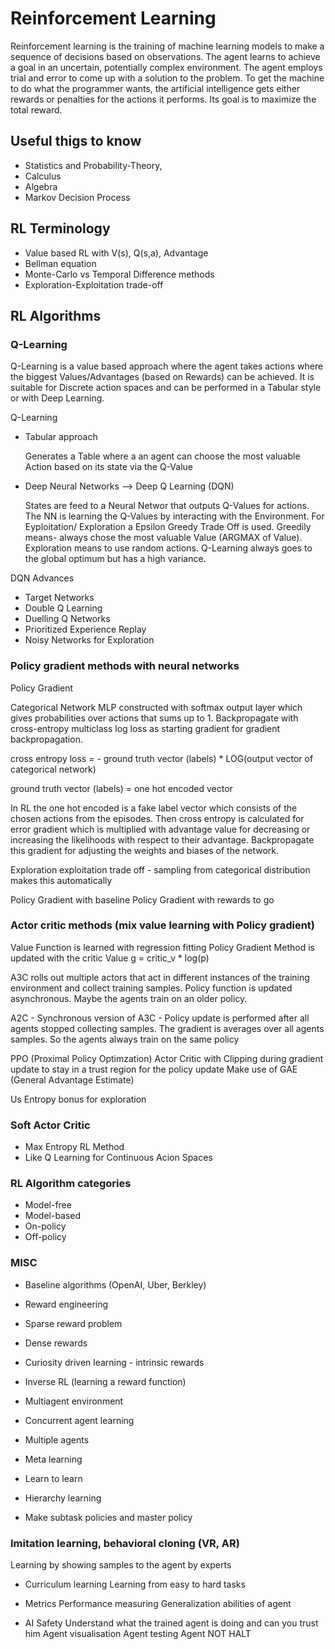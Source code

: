 # Reinforcement Learning

Reinforcement learning is the training of machine learning models to make a sequence of decisions based on observations. The agent learns to achieve a goal in an uncertain, potentially complex environment. The agent employs trial and error to come up with a solution to the problem. To get the machine to do what the programmer wants, the artificial intelligence gets either rewards or penalties for the actions it performs. Its goal is to maximize the total reward.


## Useful thigs to know

- Statistics and Probability-Theory, 
- Calculus
- Algebra
- Markov Decision Process


## RL Terminology

- Value based RL with V(s), Q(s,a), Advantage
- Bellman equation
- Monte-Carlo vs Temporal Difference methods
- Exploration-Exploitation trade-off


## RL Algorithms

### Q-Learning

Q-Learning is a value based approach where the agent takes actions where the biggest Values/Advantages (based on Rewards) can be achieved. It is suitable for Discrete action spaces and can be performed in a Tabular style or with Deep Learning.

Q-Learning 

- Tabular approach

  Generates a Table where a an agent can choose the most valuable Action based on its state via the Q-Value
     
- Deep Neural Networks --> Deep Q Learning (DQN)

  States are feed to a Neural Networ that outputs Q-Values for actions. The NN is learning the Q-Values by interacting with the       Environment. For Eyploitation/ Exploration a Epsilon Greedy Trade Off is used. Greedily means- always chose the most valuable Value (ARGMAX of Value). Exploration means to use random actions. Q-Learning always goes to the global optimum but has a high variance.

DQN Advances 

- Target Networks
- Double Q Learning 
- Duelling Q Networks
- Prioritized Experience Replay
- Noisy Networks for Exploration


### Policy gradient methods with neural networks

Policy Gradient

Categorical Network MLP constructed with softmax output layer which gives probabilities over actions that sums up to 1. 
Backpropagate with cross-entropy multiclass log loss as starting gradient for gradient backpropagation.

cross entropy loss = - ground truth vector (labels) * LOG(output vector of categorical network)

ground truth vector (labels) = one hot encoded vector

In RL the one hot encoded is a fake label vector which consists of the chosen actions from the episodes. Then cross entropy is calculated for error gradient which is multiplied with advantage value for decreasing or increasing the likelihoods with respect to their advantage. 
Backpropagate this gradient for adjusting the weights and biases of the network. 

Exploration exploitation trade off - sampling from categorical distribution makes this automatically

Policy Gradient with baseline
Policy Gradient with rewards to go
    
### Actor critic methods (mix value learning with Policy gradient)

Value Function is learned with regression fitting
Policy Gradient Method is updated with the critic Value
g = critic_v * log(p)  

A3C rolls out multiple actors that act in different instances of the training environment and collect training samples. Policy function is updated asynchronous. Maybe the agents train on an older policy.
 
A2C - Synchronous version of A3C - Policy update is performed after all agents stopped collecting samples. The gradient is averages over all agents samples. So the agents always train on the same policy

PPO (Proximal Policy Optimzation)
Actor Critic with Clipping during gradient update to stay in a trust region for the policy update
Make use of GAE (General Advantage Estimate)

Us Entropy bonus for exploration

### Soft Actor Critic

- Max Entropy RL Method
- Like Q Learning for Continuous Acion Spaces 

### RL Algorithm categories

- Model-free
- Model-based 
- On-policy
- Off-policy

### MISC

- Baseline algorithms (OpenAI, Uber, Berkley)

- Reward engineering
- Sparse reward problem
- Dense rewards
- Curiosity driven learning - intrinsic rewards

- Inverse RL (learning a reward function)

- Multiagent environment
- Concurrent agent learning
- Multiple agents

- Meta learning
- Learn to learn

- Hierarchy learning
- Make subtask policies and master policy

### Imitation learning, behavioral cloning (VR, AR)

Learning by showing samples to the agent by experts

- Curriculum learning
Learning from easy to hard tasks

- Metrics
Performance measuring
Generalization abilities of agent

- AI Safety
Understand what the trained agent is doing and can you trust him
Agent visualisation 
Agent testing
Agent NOT HALT
